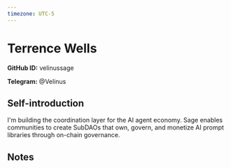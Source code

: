 ```yaml
---
timezone: UTC-5
---
```


# Terrence Wells

**GitHub ID:** velinussage

**Telegram:** @Velinus

## Self-introduction

I'm building the coordination layer for the AI agent economy. Sage enables communities to create SubDAOs that own, govern, and monetize AI prompt libraries through on-chain governance.

## Notes

<!-- Content_START -->


<!-- Content_END -->
